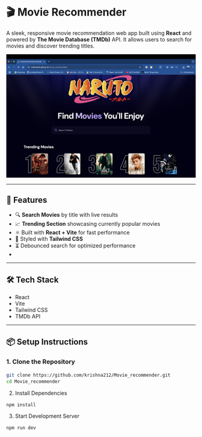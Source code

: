 # 🎬 Movie Recommender

A sleek, responsive movie recommendation web app built using **React** and powered by **The Movie Database (TMDb)** API. It allows users to search for movies and discover trending titles.

![App Screenshot](src/assets/screenshot.png)

---

## 🚀 Features

- 🔍 **Search Movies** by title with live results
- 📈 **Trending Section** showcasing currently popular movies
- ⚛️ Built with **React + Vite** for fast performance
- 🎨 Styled with **Tailwind CSS**
- ⏳ Debounced search for optimized performance
- 
---

## 🛠 Tech Stack

- React
- Vite
- Tailwind CSS
- TMDb API

---

## 📦 Setup Instructions

### 1. Clone the Repository

```bash
git clone https://github.com/krishna212/Movie_recommender.git
cd Movie_recommender
```
2. Install Dependencies

```bash
npm install
```
3. Start Development Server

```bash
npm run dev
```
